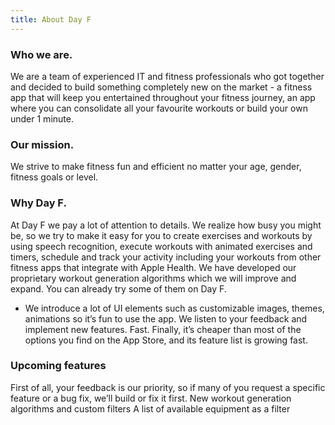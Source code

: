 ```yaml
---
title: About Day F
---
```

### Who we are.

We are a team of experienced IT and fitness professionals who got together and decided to build something completely new on the market - a fitness app that will keep you entertained throughout your fitness journey, an app where you can consolidate all your favourite workouts or build your own under 1 minute. 

### Our mission.

We strive to make fitness fun and efficient no matter your age, gender, fitness goals or level. 

### Why Day F.

At Day F we pay a lot of attention to details. We realize how busy you might be, so we try to make it easy for you to create exercises and workouts by using speech recognition, execute workouts with animated exercises and timers, schedule and track your activity including your workouts from other fitness apps that integrate with Apple Health. 
We have developed our proprietary workout generation algorithms which we will improve and expand. You can already try some of them on Day F.
- We introduce a lot of UI elements such as customizable images, themes, animations so it’s fun to use the app.
We listen to your feedback and implement new features. Fast.
Finally, it’s cheaper than most of the options you find on the App Store, and its feature list is growing fast.

### Upcoming features
First of all, your feedback is our priority, so if many of you request a specific feature or a bug fix, we’ll build or fix it first. 
New workout generation algorithms and custom filters
A list of available equipment as a filter
